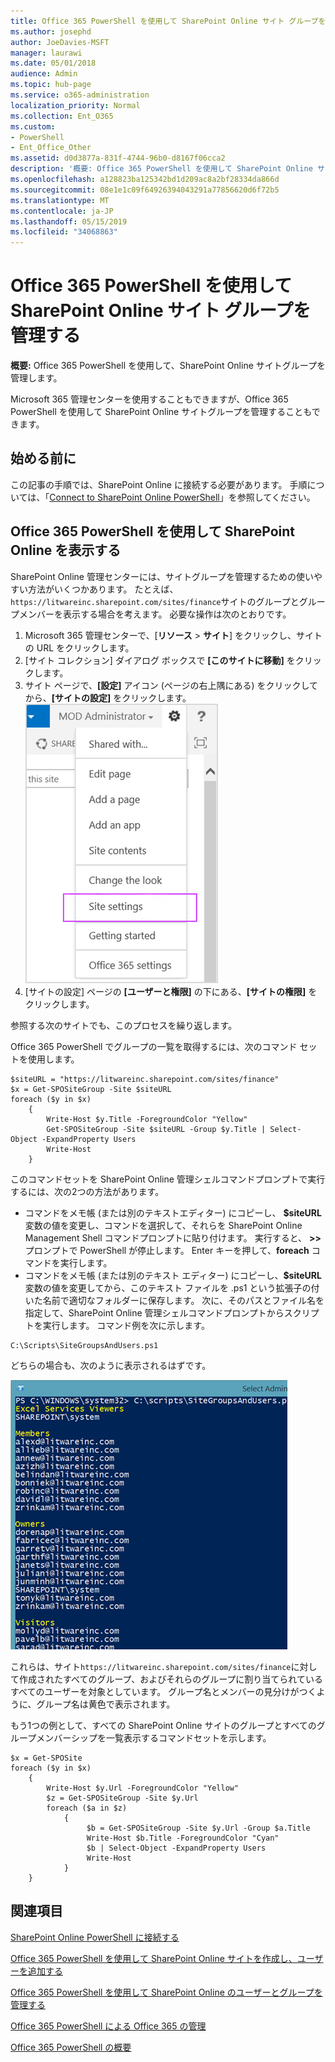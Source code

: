 ```yaml
---
title: Office 365 PowerShell を使用して SharePoint Online サイト グループを管理する
ms.author: josephd
author: JoeDavies-MSFT
manager: laurawi
ms.date: 05/01/2018
audience: Admin
ms.topic: hub-page
ms.service: o365-administration
localization_priority: Normal
ms.collection: Ent_O365
ms.custom:
- PowerShell
- Ent_Office_Other
ms.assetid: d0d3877a-831f-4744-96b0-d8167f06cca2
description: '概要: Office 365 PowerShell を使用して SharePoint Online サイトグループを管理します。'
ms.openlocfilehash: a128823ba125342bd1d209ac8a2bf28334da866d
ms.sourcegitcommit: 08e1e1c09f64926394043291a77856620d6f72b5
ms.translationtype: MT
ms.contentlocale: ja-JP
ms.lasthandoff: 05/15/2019
ms.locfileid: "34068863"
---
```

# <a name="manage-sharepoint-online-site-groups-with-office-365-powershell"></a>Office 365 PowerShell を使用して SharePoint Online サイト グループを管理する

 **概要:** Office 365 PowerShell を使用して、SharePoint Online サイトグループを管理します。
  
Microsoft 365 管理センターを使用することもできますが、Office 365 PowerShell を使用して SharePoint Online サイトグループを管理することもできます。

## <a name="before-you-begin"></a>始める前に

この記事の手順では、SharePoint Online に接続する必要があります。 手順については、「[Connect to SharePoint Online PowerShell](https://docs.microsoft.com/en-us/powershell/sharepoint/sharepoint-online/connect-sharepoint-online?view=sharepoint-ps)」を参照してください。

## <a name="view-sharepoint-online-with-office-365-powershell"></a>Office 365 PowerShell を使用して SharePoint Online を表示する

SharePoint Online 管理センターには、サイトグループを管理するための使いやすい方法がいくつかあります。 たとえば、 `https://litwareinc.sharepoint.com/sites/finance`サイトのグループとグループメンバーを表示する場合を考えます。 必要な操作は次のとおりです。

1. Microsoft 365 管理センターで、[**リソース** > **サイト**] をクリックし、サイトの URL をクリックします。
2. [サイト コレクション] ダイアログ ボックスで **[このサイトに移動]** をクリックします。
3. サイト ページで、**[設定]** アイコン (ページの右上隅にある) をクリックしてから、**[サイトの設定]** をクリックします。<br/>
![SharePoint Online サイトの設定](media/spo-site-settings.png)<br/>
4. [サイトの設定] ページの **[ユーザーと権限]** の下にある、**[サイトの権限]** をクリックします。

参照する次のサイトでも、このプロセスを繰り返します。

Office 365 PowerShell でグループの一覧を取得するには、次のコマンド セットを使用します。

```
$siteURL = "https://litwareinc.sharepoint.com/sites/finance"
$x = Get-SPOSiteGroup -Site $siteURL
foreach ($y in $x)
    {
        Write-Host $y.Title -ForegroundColor "Yellow"
        Get-SPOSiteGroup -Site $siteURL -Group $y.Title | Select-Object -ExpandProperty Users
        Write-Host
    }
```

このコマンドセットを SharePoint Online 管理シェルコマンドプロンプトで実行するには、次の2つの方法があります。

- コマンドをメモ帳 (または別のテキストエディター) にコピーし、 **$siteURL**変数の値を変更し、コマンドを選択して、それらを SharePoint Online Management Shell コマンドプロンプトに貼り付けます。 実行すると、 **>>** プロンプトで PowerShell が停止します。 Enter キーを押して、**foreach** コマンドを実行します。<br/>
- コマンドをメモ帳 (または別のテキスト エディター) にコピーし、**$siteURL** 変数の値を変更してから、このテキスト ファイルを .ps1 という拡張子の付いた名前で適切なフォルダーに保存します。 次に、そのパスとファイル名を指定して、SharePoint Online 管理シェルコマンドプロンプトからスクリプトを実行します。 コマンド例を次に示します。

```
C:\Scripts\SiteGroupsAndUsers.ps1
```

どちらの場合も、次のように表示されるはずです。

![SharePoint Online サイトグループ](media/SPO-site-groups.png)

これらは、サイト`https://litwareinc.sharepoint.com/sites/finance`に対して作成されたすべてのグループ、およびそれらのグループに割り当てられているすべてのユーザーを対象としています。 グループ名とメンバーの見分けがつくように、グループ名は黄色で表示されます。

もう1つの例として、すべての SharePoint Online サイトのグループとすべてのグループメンバーシップを一覧表示するコマンドセットを示します。

```
$x = Get-SPOSite
foreach ($y in $x)
    {
        Write-Host $y.Url -ForegroundColor "Yellow"
        $z = Get-SPOSiteGroup -Site $y.Url
        foreach ($a in $z)
            {
                 $b = Get-SPOSiteGroup -Site $y.Url -Group $a.Title 
                 Write-Host $b.Title -ForegroundColor "Cyan"
                 $b | Select-Object -ExpandProperty Users
                 Write-Host
            }
    }
```
    
## <a name="see-also"></a>関連項目

[SharePoint Online PowerShell に接続する](https://docs.microsoft.com/powershell/sharepoint/sharepoint-online/connect-sharepoint-online?view=sharepoint-ps)

[Office 365 PowerShell を使用して SharePoint Online サイトを作成し、ユーザーを追加する](create-sharepoint-sites-and-add-users-with-powershell.md)

[Office 365 PowerShell を使用して SharePoint Online のユーザーとグループを管理する](manage-sharepoint-users-and-groups-with-powershell.md)

[Office 365 PowerShell による Office 365 の管理](manage-office-365-with-office-365-powershell.md)
  
[Office 365 PowerShell の概要](getting-started-with-office-365-powershell.md)

